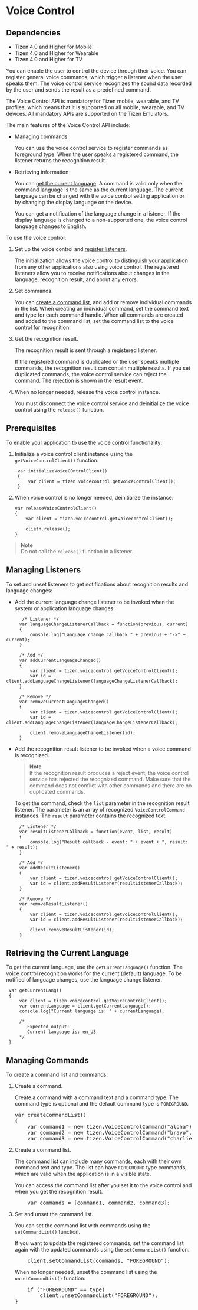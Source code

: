 # Voice Control
## Dependencies
- Tizen 4.0 and Higher for Mobile
- Tizen 4.0 and Higher for Wearable
- Tizen 4.0 and Higher for TV

You can enable the user to control the device through their voice. You can register general voice commands, which trigger a listener when the user speaks them. The voice control service recognizes the sound data recorded by the user and sends the result as a predefined command.

The Voice Control API is mandatory for Tizen mobile, wearable, and TV profiles, which means that it is supported on all mobile, wearable, and TV devices. All mandatory APIs are supported on the Tizen Emulators.

The main features of the Voice Control API include:

- Managing commands

  You can use the voice control service to register commands as foreground type. When the user speaks a registered command, the listener returns the recognition result.

- Retrieving information

  You can [get the current language](#info). A command is valid only when the command language is the same as the current language. The current language can be changed with the voice control setting application or by changing the display language on the device.<br>

  You can get a notification of the language change in a listener. If the display language is changed to a non-supported one, the voice control language changes to English.<br>


To use the voice control:


1. Set up the voice control and [register listeners](#callback).

   The initialization allows the voice control to distinguish your application from any other applications also using voice control. The registered listeners allow you to receive notifications about changes in the language, recognition result, and about any errors.

2. Set commands.

   You can [create a command list](#commands), and add or remove individual commands in the list. When creating an individual command, set the command text and type for each command handle. When all commands are created and added to the command list, set the command list to the voice control for recognition.

3. Get the recognition result.

   The recognition result is sent through a registered listener.

   If the registered command is duplicated or the user speaks multiple commands, the recognition result can contain multiple results. If you set duplicated commands, the voice control service can reject the command. The rejection is shown in the result event.

4. When no longer needed, release the voice control instance.

   You must disconnect the voice control service and deinitialize the voice control using the `release()` function.

## Prerequisites

   To enable your application to use the voice control functionality:

   1. Initialize a voice control client instance using the `getVoiceControlClient()` function:

      ```
       var initializeVoiceCOntrolClient()
       {
           var client = tizen.voicecontrol.getVoiceControlClient();
       }
       ```

   2. When voice control is no longer needed, deinitialize the instance:

      ```
      var releaseVoiceControlClient()
      {
          var client = tizen.voicecontrol.getvoicecontrolClient();

          clietn.release();
      }
      ```




  > **Note** <br>
  >    Do not call the `release()` function in a listener.

<a name="callback"></a>
## Managing Listeners 
To set and unset listeners to get notifications about recognition results and language changes:


* Add the current language change listener to be invoked when the system or application language changes:



```
      /* Listener */
     var languageChangeListenerCallback = function(previous, current)
     {
         console.log("Language change callback " + previous + "->" + current);
     }

     /* Add */
     var addCurrentLanguageChanged()
     {
         var client = tizen.voicecontrol.getVoiceControlClient();
         var id = client.addLanguageChangeListener(languageChangeListenerCallback);
     }

     /* Remove */
     var removeCurrentLanguageChanged()
     {
         var client = tizen.voicecontrol.getVoiceControlClient();
         var id = client.addLanguageChangeListener(languageChangeListenerCallback);

         client.removeLanguageChangeListener(id);
     }
```





* Add the recognition result listener to be invoked when a voice command is recognized.



   > **Note** <br>
   >   If the recognition result produces a reject event, the voice control service has rejected the recognized command. Make sure that the command does not conflict with other commands and there are no duplicated commands.

   To get the command, check the `list` parameter in the recognition result listener. The parameter is an array of recognized `VoiceControlCommand` instances. The `result` parameter contains the recognized text.<br>

```
     /* Listener */
     var resultListenerCallback = function(event, list, result)
     {
         console.log("Result callback - event: " + event + ", result: " + result);
     }

     /* Add */
     var addResultListener()
     {
         var client = tizen.voicecontrol.getVoiceControlClient();
         var id = client.addResultListener(resultListenerCallback);
     }

     /* Remove */
     var removeResultListener()
     {
         var client = tizen.voicecontrol.getVoiceControlClient();
         var id = client.addResultListener(resultListenerCallback);

         client.removeResultListener(id);
     }

```

<a name="info"></a>
## Retrieving the Current Language

To get the current language, use the `getCurrentLanguage()` function. The voice control recognition works for the current (default) language. To be notified of language changes, use the language change listener.<br>


     var getCurrentLang()
     {
         var client = tizen.voicecontrol.getVoiceControlClient();
         var currentLanguage = client.getCurrentLanguage();
         console.log("Current language is: " + currentLanguage);

         /*
            Expected output:
            Current language is: en_US
         */
     }



<a name="commands"></a>
## Managing Commands

<p>To create a command list and commands:</p>
<ol>
<li>Create a command.</p>
<p>Create a command with a command text and a command type. The command type is optional and the default command type is <code>FOREGROUND</code>.</p>
<pre class="prettyprint">
var createCommandList()
{
    var command1 = new tizen.VoiceControlCommand("alpha");
    var command2 = new tizen.VoiceControlCommand("bravo", "FOREGROUND");
    var command3 = new tizen.VoiceControlCommand("charlie")];
</pre></li>
<li>Create a command list.
<p>The command list can include many commands, each with their own command text and type. The list can have <code>FOREGROUND</code> type commands, which are valid when the application is in a visible state.</p>
<p>You can access the command list after you set it to the voice control and when you get the recognition result.</p>
<pre class="prettyprint">
    var commands = [command1, command2, command3];
</pre></li>
<li>Set and unset the command list.
<p>You can set the command list with commands using the <code>setCommandList()</code> function.</p>
<p>If you want to update the registered commands, set the command list again with the updated commands using the <code>setCommandList()</code> function.</p>
<pre class="prettyprint">
    client.setCommandList(commands, "FOREGROUND");
</pre><p>When no longer needed, unset the command list using the <code>unsetCommandList()</code> function:</p>
<pre class="prettyprint">
    if ("FOREGROUND" == type)
        client.unsetCommandList("FOREGROUND");
}
